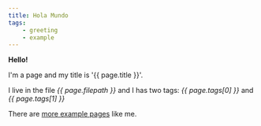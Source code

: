 ```yaml
---
title: Hola Mundo
tags:
    - greeting
    - example
---
```


**Hello!**

I'm a page and my title is '{{ page.title }}'.

I live in the file *{{ page.filepath }}* and I has two tags: *{{ page.tags[0] }}* and *{{ page.tags[1] }}*


There are [more example pages](examples) like me.
